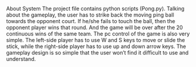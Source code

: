 About System
The project file contains python scripts (Pong.py). Talking about the gameplay, the user has to strike back the moving ping ball towards the opponent court. If he/she fails to touch the ball, then the opponent player wins that round. And the game will be over after the 20 continuous wins of the same team. The pc control of the game is also very simple. The left-side player has to use W and S keys to move or slide the stick, while the right-side player has to use up and down arrow keys. The gameplay design is so simple that the user won’t find it difficult to use and understand.